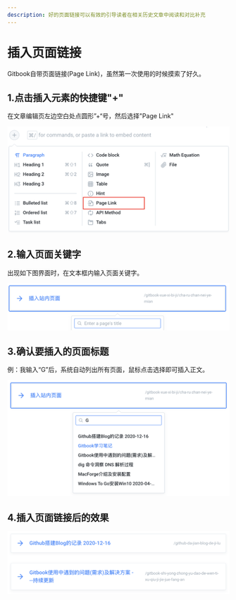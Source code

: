 ```yaml
---
description: 好的页面链接可以有效的引导读者在相关历史文章中阅读和对比补充
---
```


# 插入页面链接

Gitbook自带页面链接\(Page Link\)，虽然第一次使用的时候摸索了好久。

## 1.点击插入元素的快捷键"+"

在文章编辑页左边空白处点圆形”+“号，然后选择"Page Link"

![](../.gitbook/assets/image%20%2843%29.png)

## 2.输入页面关键字

出现如下图界面时，在文本框内输入页面关键字。

![](../.gitbook/assets/image%20%2849%29.png)

## 3.确认要插入的页面标题

例：我输入“G”后，系统自动列出所有页面，鼠标点击选择即可插入正文。

![](../.gitbook/assets/image%20%2835%29.png)

## 4.插入页面链接后的效果

![](../.gitbook/assets/image%20%2845%29.png)

